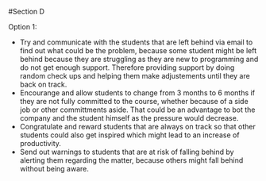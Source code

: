 #Section D

Option 1:
- Try and communicate with the students that are left behind via email to find out what could be the problem, because some student might be left behind because they are struggling as they are new to programming and do not get enough support. Therefore providing support by doing random check ups and helping them make adjustements until they are back on track.
- Encourange and allow students to change from 3 months to 6 months if they are not fully committed to the course, whether because of a side job or other committments aside. That could be an advantage to bot the company and the student himself as the pressure would decrease.
- Congratulate and reward students that are always on track so that other students could also get inspired which might lead to an increase of productivity.
- Send out warnings to students that are at risk of falling behind by alerting them regarding the matter, because others might fall behind without being aware.

